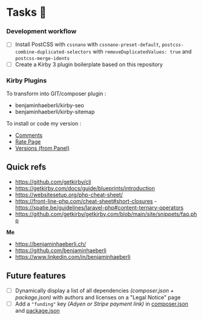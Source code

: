 # Tasks 📌

### Development workflow

- [ ] Install PostCSS with `cssnano` with `cssnano-preset-default`, `postcss-combine-duplicated-selectors` with `removeDuplicatedValues: true` and `postcss-merge-idents`
- [ ] Create a Kirby 3 plugin boilerplate based on this repository

### Kirby Plugins

To transform into GIT/composer plugin :

- benjaminhaeberli/kirby-seo
- benjaminhaeberli/kirby-sitemap

To install or code my version :

- [Comments](https://github.com/sebastiangreger/kirby3-commentions)
- [Rate Page](https://github.com/mauricerenck/rate-page)
- [Versions (from Panel)](https://github.com/lukasbestle/kirby-versions)

## Quick refs

- https://github.com/getkirby/cli
- https://getkirby.com/docs/guide/blueprints/introduction
- https://websitesetup.org/php-cheat-sheet/
- https://front-line-php.com/cheat-sheet#short-closures -https://spatie.be/guidelines/laravel-php#content-ternary-operators
- https://github.com/getkirby/getkirby.com/blob/main/site/snippets/faq.php

**Me**

- https://benjaminhaeberli.ch/
- https://github.com/benjaminhaeberli
- https://www.linkedin.com/in/benjaminhaeberli

## Future features

- [ ] Dynamically display a list of all dependencies _(composer.json + package.json)_ with authors and licenses on a "Legal Notice" page
- [ ] Add a `"funding"` key _(Adyen or Stripe payment link)_ in [composer.json](https://getcomposer.org/doc/04-schema.md#funding) and [package.json](https://docs.npmjs.com/cli/v8/configuring-npm/package-json#funding)
